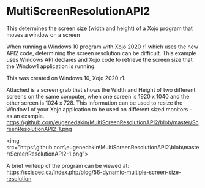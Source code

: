 # MultiScreenResolutionAPI2
This determines the screen size (width and height) of a Xojo program that moves a window on a screen

When running a Windows 10 program with Xojo 2020 r1 which uses the new API2 code, determining the screen resolution can be difficult. This example uses Windows API declares and Xojo code to retrieve the screen size that the Window1 application is running. 

This was created on Windows 10, Xojo 2020 r1.

Attached is a screen grab that shows the Width and Height of two different screens on the same computer, when one screen is 1920 x 1040 and the other screen is 1024 x 728. This information can be used to resize the Window1 of your Xojo application to be used on different sized monitors - as an example.
https://github.com/eugenedakin/MultiScreenResolutionAPI2/blob/master/ScreenResolutionAPI2-1.png

<img src="https:\\github.com\eugenedakin\MultiScreenResolutionAPI2\blob\master\ScreenResolutionAPI2-1.png”>

A brief writeup of the program can be viewed at: https://scispec.ca/index.php/blog/56-dynamic-multiple-screen-size-resolution

